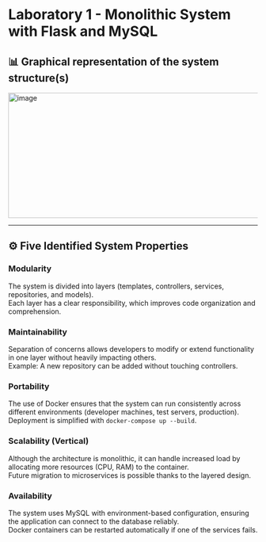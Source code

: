 # Laboratory 1 - Monolithic System with Flask and MySQL

## 📊 Graphical representation of the system structure(s)

<img width="1097" height="253" alt="image" src="https://github.com/user-attachments/assets/373d8bfb-716b-41ff-91d7-287261a51312" />

------------------------------------------------------------------------

## ⚙️ Five Identified System Properties

### Modularity

The system is divided into layers (templates, controllers, services,
repositories, and models).\
Each layer has a clear responsibility, which improves code organization
and comprehension.

### Maintainability

Separation of concerns allows developers to modify or extend
functionality in one layer without heavily impacting others.\
Example: A new repository can be added without touching controllers.

### Portability

The use of Docker ensures that the system can run consistently across
different environments (developer machines, test servers, production).\
Deployment is simplified with `docker-compose up --build`.

### Scalability (Vertical)

Although the architecture is monolithic, it can handle increased load by
allocating more resources (CPU, RAM) to the container.\
Future migration to microservices is possible thanks to the layered
design.

### Availability

The system uses MySQL with environment-based configuration, ensuring the
application can connect to the database reliably.\
Docker containers can be restarted automatically if one of the services
fails.
